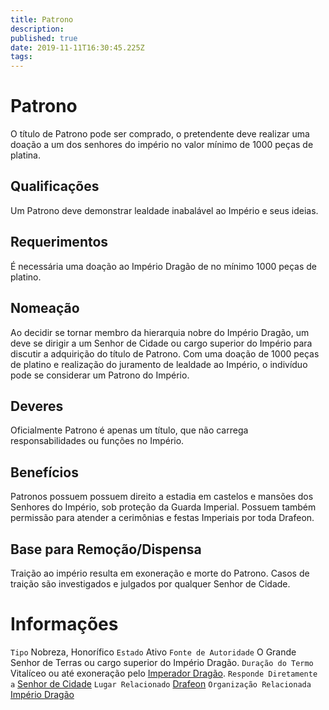 ```yaml
---
title: Patrono
description: 
published: true
date: 2019-11-11T16:30:45.225Z
tags: 
---
```


<!-- SUBTITLE: Visão geral sobre Patrono -->

# Patrono
O título de Patrono pode ser comprado, o pretendente deve realizar uma doação a um dos senhores do império no valor mínimo de 1000 peças de platina.

## Qualificações
Um Patrono deve demonstrar lealdade inabalável ao Império e seus ideias.

## Requerimentos
É necessária uma doação ao Império Dragão de no mínimo 1000 peças de platino.

## Nomeação
Ao decidir se tornar membro da hierarquia nobre do Império Dragão, um deve se dirigir a um Senhor de Cidade ou cargo superior do Império para discutir a adquirição do título de Patrono.
Com uma doação de 1000 peças de platino e realização do juramento de lealdade ao Império, o indivíduo pode se considerar um Patrono do Império.

## Deveres
Oficialmente Patrono é apenas um título, que não carrega responsabilidades ou funções no Império.

## Benefícios
Patronos possuem possuem direito a estadia em castelos e mansões dos Senhores do Império, sob proteção da Guarda Imperial. Possuem também permissão para atender a cerimônias e festas Imperiais por toda Drafeon.

## Base para Remoção/Dispensa
Traição ao império resulta em exoneração e morte do Patrono. Casos de traição são investigados e julgados por qualquer Senhor de Cidade.

# Informações
`Tipo` Nobreza, Honorífico 
`Estado` Ativo
`Fonte de Autoridade` O Grande Senhor de Terras ou cargo superior do Império Dragão. 
`Duração do Termo` Vitalíceo ou até exoneração pelo [Imperador Dragão](http://localhost/rankings-e-titulos/imperador-dragao#imperador-dragao).
`Responde Diretamente a` [Senhor de Cidade](http://localhost/rankings-e-titulos/senhor-de-cidade#senhor-de-cidade)
`Lugar Relacionado` [Drafeon](http://localhost/lugares/plano-material/drafeon#drafeon)
`Organização Relacionada` [Império Dragão](http://localhost/faccoes/nacoes/imperio-dragao#imperio-dragao)


